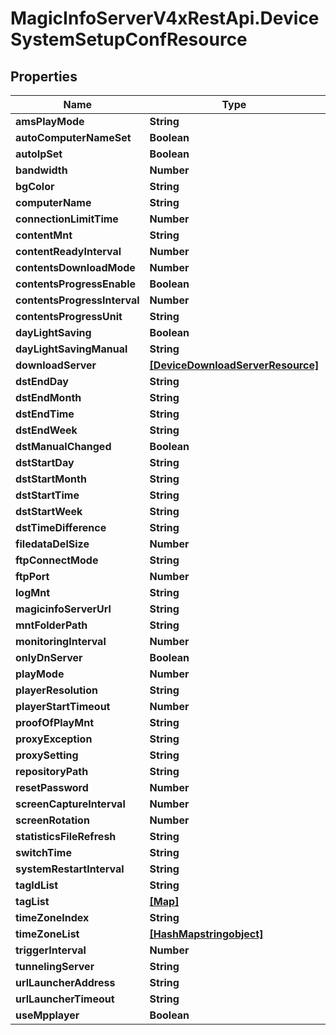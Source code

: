 # MagicInfoServerV4xRestApi.DeviceSystemSetupConfResource

## Properties
Name | Type | Description | Notes
------------ | ------------- | ------------- | -------------
**amsPlayMode** | **String** |  | [optional] 
**autoComputerNameSet** | **Boolean** |  | [optional] 
**autoIpSet** | **Boolean** |  | [optional] 
**bandwidth** | **Number** |  | [optional] 
**bgColor** | **String** |  | [optional] 
**computerName** | **String** |  | [optional] 
**connectionLimitTime** | **Number** |  | [optional] 
**contentMnt** | **String** |  | [optional] 
**contentReadyInterval** | **Number** |  | [optional] 
**contentsDownloadMode** | **Number** |  | [optional] 
**contentsProgressEnable** | **Boolean** |  | [optional] 
**contentsProgressInterval** | **Number** |  | [optional] 
**contentsProgressUnit** | **String** |  | [optional] 
**dayLightSaving** | **Boolean** |  | [optional] 
**dayLightSavingManual** | **String** |  | [optional] 
**downloadServer** | [**[DeviceDownloadServerResource]**](DeviceDownloadServerResource.md) |  | [optional] 
**dstEndDay** | **String** |  | [optional] 
**dstEndMonth** | **String** |  | [optional] 
**dstEndTime** | **String** |  | [optional] 
**dstEndWeek** | **String** |  | [optional] 
**dstManualChanged** | **Boolean** |  | [optional] 
**dstStartDay** | **String** |  | [optional] 
**dstStartMonth** | **String** |  | [optional] 
**dstStartTime** | **String** |  | [optional] 
**dstStartWeek** | **String** |  | [optional] 
**dstTimeDifference** | **String** |  | [optional] 
**filedataDelSize** | **Number** |  | [optional] 
**ftpConnectMode** | **String** |  | [optional] 
**ftpPort** | **Number** |  | [optional] 
**logMnt** | **String** |  | [optional] 
**magicinfoServerUrl** | **String** |  | [optional] 
**mntFolderPath** | **String** |  | [optional] 
**monitoringInterval** | **Number** |  | [optional] 
**onlyDnServer** | **Boolean** |  | [optional] 
**playMode** | **Number** |  | [optional] 
**playerResolution** | **String** |  | [optional] 
**playerStartTimeout** | **Number** |  | [optional] 
**proofOfPlayMnt** | **String** |  | [optional] 
**proxyException** | **String** |  | [optional] 
**proxySetting** | **String** |  | [optional] 
**repositoryPath** | **String** |  | [optional] 
**resetPassword** | **Number** |  | [optional] 
**screenCaptureInterval** | **Number** |  | [optional] 
**screenRotation** | **Number** |  | [optional] 
**statisticsFileRefresh** | **String** |  | [optional] 
**switchTime** | **String** |  | [optional] 
**systemRestartInterval** | **String** |  | [optional] 
**tagIdList** | **String** |  | [optional] 
**tagList** | [**[Map]**](Map.md) |  | [optional] 
**timeZoneIndex** | **String** |  | [optional] 
**timeZoneList** | [**[HashMapstringobject]**](HashMapstringobject.md) |  | [optional] 
**triggerInterval** | **Number** |  | [optional] 
**tunnelingServer** | **String** |  | [optional] 
**urlLauncherAddress** | **String** |  | [optional] 
**urlLauncherTimeout** | **String** |  | [optional] 
**useMpplayer** | **Boolean** |  | [optional] 


